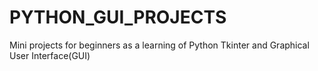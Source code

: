 # PYTHON_GUI_PROJECTS
Mini projects for beginners as a learning of  Python Tkinter and Graphical User Interface(GUI) 
